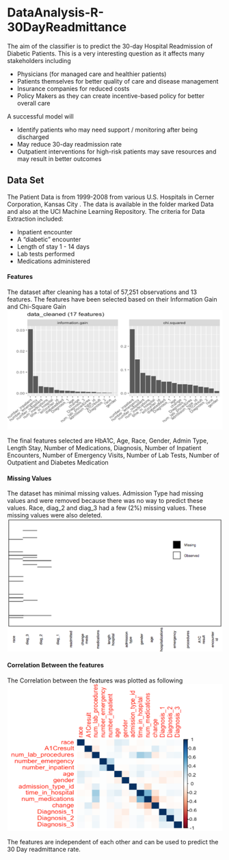 # DataAnalysis-R-30DayReadmittance

The aim of the classifier is to predict the 30-day Hospital Readmission of Diabetic Patients. This is a very interesting question as it affects many stakeholders including 
- Physicians (for managed care and healthier patients)
- Patients themselves for better quality of care and disease management
- Insurance companies for reduced costs
- Policy Makers as they can create incentive-based policy for better overall care

A successful model will
- Identify patients who may need support / monitoring after being discharged
- May reduce 30-day readmission rate
- Outpatient interventions for high-risk patients may save resources and may result in better outcomes

## Data Set
The Patient Data is from 1999-2008 from various U.S. Hospitals in Cerner Corporation, Kansas City . The data is available in the folder marked Data and also at the UCI Machine Learning Repository.
The criteria for Data Extraction included:
- Inpatient encounter
- A “diabetic” encounter
- Length of stay 1 - 14 days
- Lab tests performed 
- Medications administered 

#### Features
The dataset after cleaning has a total of  57,251 observations and 13 features. The features have been selected based on their Information Gain and Chi-Square Gain
![alt text](https://github.com/bhavikajalli/DataAnalysis-Predicting-30-Day-Readmission/blob/master/Images/IG.png)

The final features selected are HbA1C, Age, Race, Gender, Admin Type, Length Stay, Number of Medications, Diagnosis, Number of Inpatient Encounters, Number of Emergency Visits, Number of Lab Tests, Number of Outpatient and Diabetes Medication

#### Missing Values
The dataset has minimal missing values. Admission Type had missing values and were removed because there was no way to predict these values. Race, diag_2 and diag_3 had a few (2%) missing values. These missing values were also deleted.
![alt text](https://github.com/bhavikajalli/DataAnalysis-Predicting-30-Day-Readmission/blob/master/Images/MissingValues.png)

#### Correlation Between the features
The Correlation between the features was plotted as following
![alt text](https://github.com/bhavikajalli/DataAnalysis-Predicting-30-Day-Readmission/blob/master/Images/corr.png)

The features are independent of each other and can be used to predict the 30 Day readmittance rate.












